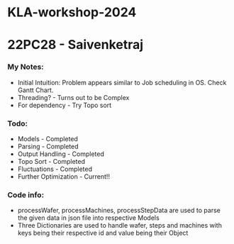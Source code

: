 # KLA-workshop-2024 
# 22PC28 - Saivenketraj

### My Notes:
* Initial Intuition: Problem appears similar to Job scheduling in OS. Check Gantt Chart. 
* Threading? - Turns out to be Complex
* For dependency - Try Topo sort

### Todo:
* Models - Completed
* Parsing - Completed
* Output Handling - Completed
* Topo Sort - Completed
* Fluctuations - Completed
* Further Optimization - Current!!

### Code info:
* processWafer, processMachines, processStepData are used to parse the given data in json file into respective Models
* Three Dictionaries are used to handle wafer, steps and machines with keys being their respective id and value being their Object
